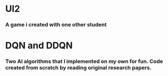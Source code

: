 # UI2
### A game i created with one other student

# DQN and DDQN
### Two AI algorithms that I implemented on my own for fun. Code created from scratch by reading original research papers.

